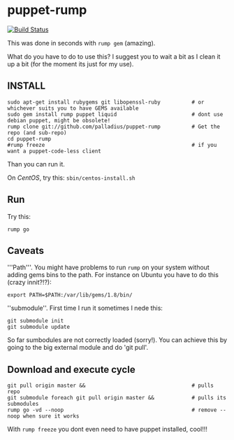 puppet-rump
===========

[![Build Status](https://secure.travis-ci.org/palladius/rump.png)](http://travis-ci.org/palladius/rump)

This was done in seconds with `rump gem` (amazing).

What do you have to do to use this? I suggest you to wait a bit as I clean it
up a bit (for the moment its just for my use).

INSTALL
-------

    sudo apt-get install rubygems git libopenssl-ruby          # or whichever suits you to have GEMS available
    sudo gem install rump puppet liquid                        # dont use debian puppet, might be obsolete!
    rump clone git://github.com/palladius/puppet-rump          # Get the repo (and sub-repo)
    cd puppet-rump
    #rump freeze                                               # if you want a puppet-code-less client

Than you can run it.

On *CentOS*, try this: `sbin/centos-install.sh`

Run
---

Try this:

	rump go


Caveats
-------

'''Path'''. You might have problems to run `rump` on your system without adding gems bins to the path. For instance on Ubuntu
you have to do this (crazy innit?!?):

    export PATH=$PATH:/var/lib/gems/1.8/bin/

''submodule''. First time I run it sometimes I nede this:

    git submodule init
    git submodule update

So far sumbodules are not correctly loaded (sorry!). You can achieve this by going to the big external module and do 'git pull'.

Download and execute cycle
--------------------------

    git pull origin master &&                                  # pulls repo
    git submodule foreach git pull origin master &&            # pulls its submodules
    rump go -vd --noop                                         # remove --noop when sure it works

With `rump freeze` you dont even need to have puppet installed, cool!!!
